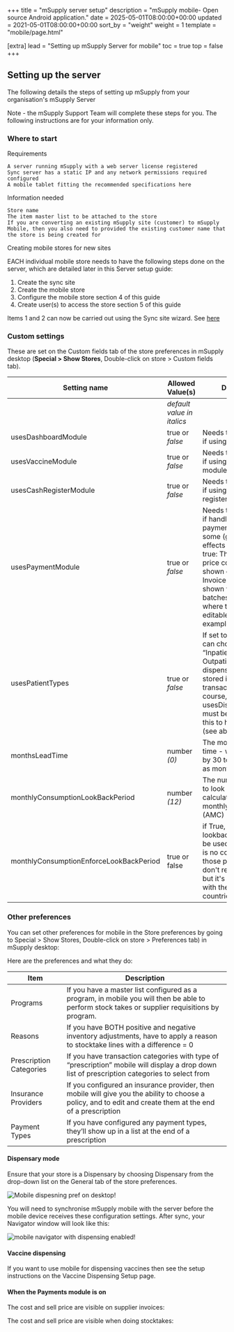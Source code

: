 +++
title = "mSupply server setup"
description = "mSupply mobile- Open source Android application."
date = 2025-05-01T08:00:00+00:00
updated = 2021-05-01T08:00:00+00:00
sort_by = "weight"
weight = 1
template = "mobile/page.html"

[extra]
lead = "Setting up mSupply Server for mobile"
toc = true
top = false
+++

## Setting up the server


The following details the steps of setting up mSupply from your organisation's mSupply Server

Note - the mSupply Support Team will complete these steps for you.
The following instructions are for your information only.

### Where to start
Requirements

    A server running mSupply with a web server license registered
    Sync server has a static IP and any network permissions required configured
    A mobile tablet fitting the recommended specifications here

Information needed

    Store name
    The item master list to be attached to the store
    If you are converting an existing mSupply site (customer) to mSupply Mobile, then you also need to provided the existing customer name that the store is being created for

Creating mobile stores for new sites

EACH individual mobile store needs to have the following steps done on the server, which are detailed later in this Server setup guide:

1. Create the sync site 
2. Create the mobile store 
3. Configure the mobile store section 4 of this guide
4. Create user(s) to access the store section 5 of this guide

Items 1 and 2 can now be carried out using the Sync site wizard. See [here](https://docs.msupply.org.nz/synchronisation:sync_sites)


### Custom settings

 These are set on the Custom fields tab of the store preferences in mSupply desktop (**Special > Show Stores**, Double-click on store > Custom fields tab). 

| Setting name                            | Allowed Value(s) | Description | 
|-----------------------------------------|---------------------|--------------| 
|| *default value in italics*       || 
| usesDashboardModule                     | true or *false*       | Needs to be set to true if using the dashboard         | 
| usesVaccineModule                       | true or *false*       | Needs to be set to true if using the vaccines module                                | 
| usesCashRegisterModule                  | true or *false*       | Needs to be set to true if using the cash register                   | 
| usesPaymentModule                       | true or *false*       | Needs to be set to true if handling cash payments. There are some (good!) side effects if this setting is true: The sell and cost price columns are shown on Supplier Invoices and are also shown when editing batches in a stocktake where the sell price is editable. See below for examples. | 
| usesPatientTypes                        | true or *false*       | If set to true then you can choose between “Inpatient and Outpatient” when dispensing. The data is stored in the transact.user1 field. Of course, usesDispensaryModule must be set to true for this to have any effect  (see above)    | 
| monthsLeadTime                          | number *(0)*          | The months of lead time - will be multiplied by 30 to use in mobile as months of lead time            | 
| monthlyConsumptionLookBackPeriod        | number *(12)*         | The number of months to look back when calculating average monthly consumption (AMC)                | 
| monthlyConsumptionEnforceLookBackPeriod | true or false       | if True, then the full lookbackup period will be used, even if there is no consumption in those periods. We don't recommend this, but it's here to comply with the rules in some countries          | 

### Other preferences

You can set other preferences for mobile in the Store preferences by going to Special > Show Stores, Double-click on store > Preferences tab) in mSupply desktop:

Here are the preferences and what they do:

| Item                    | Description                                                                                                                                                 | 
|-------------------------|-------------------------------------------------------------------------------------------------------------------------------------------------------------| 
| Programs                | If you have a master list configured as a program, in mobile you will then be able to perform stock takes or supplier requisitions by program.              | 
| Reasons                 | If you have BOTH positive and negative inventory adjustments, have to apply a reason to stocktake lines with a difference = 0                               | 
| Prescription Categories | If you have transaction categories with type of “prescription” mobile will display a drop down list of prescription categories to select from               | 
| Insurance Providers     | If you configured an insurance provider, then mobile will give you the ability to choose a policy, and to edit and create them at the end of a prescription | 
| Payment Types           | If you have configured any payment types, they’ll show up in a list at the end of a prescription                                                            | 

#### Dispensary mode

Ensure that your store is a Dispensary by choosing Dispensary from the drop-down list on the General tab of the store preferences.

![Mobile dispesning pref on desktop!](/mobile/images/dispensary_mode_desktop.png)

You will need to synchronise mSupply mobile with the server before the mobile device receives these configuration settings. After sync, your Navigator window will look like this:

![mobile navigator with dispensing enabled!](/mobile/images/mobile_nav_w_dispensing.png)

#### Vaccine dispensing

If you want to use mobile for dispensing vaccines then see the setup instructions on the Vaccine Dispensing Setup page.


#### When the Payments module is on

The cost and sell price are visible on supplier invoices:

The cost and sell price are visible when doing stocktakes:

